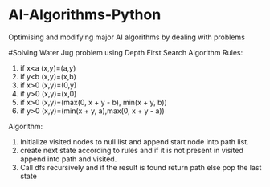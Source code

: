 # AI-Algorithms-Python
Optimising and modifying major AI algorithms by dealing with problems


#Solving Water Jug problem using Depth First Search Algorithm
Rules:
1. if x<a (x,y)=(a,y)
2. if y<b (x,y)=(x,b)
3. if x>0 (x,y)=(0,y)
4. if y>0 (x,y)=(x,0)
5. if x>0 (x,y)=(max(0, x + y - b), min(x + y, b))
6. if y>0 (x,y)=(min(x + y, a),max(0, x + y - a))

Algorithm:

1. Initialize visited nodes to null list and append start node into path list.
2. create next state according to rules and if it is not present in visited append into path and visited.
3. Call dfs recursively and if the result is found return path else pop the last state
